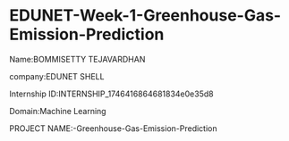 # EDUNET-Week-1-Greenhouse-Gas-Emission-Prediction
Name:BOMMISETTY TEJAVARDHAN

company:EDUNET SHELL

Internship ID:INTERNSHIP_1746416864681834e0e35d8

Domain:Machine Learning

PROJECT NAME:-Greenhouse-Gas-Emission-Prediction

